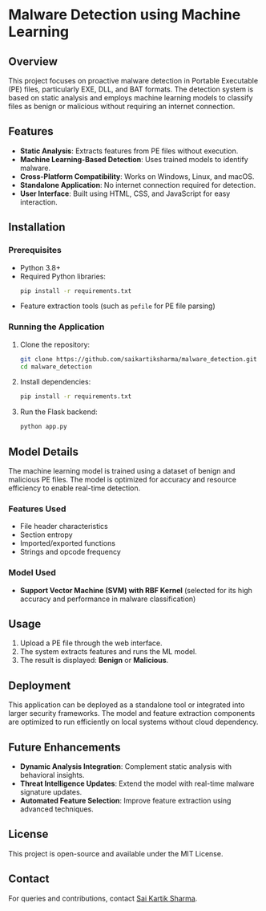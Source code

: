 # Malware Detection using Machine Learning

## Overview
This project focuses on proactive malware detection in Portable Executable (PE) files, particularly EXE, DLL, and BAT formats. The detection system is based on static analysis and employs machine learning models to classify files as benign or malicious without requiring an internet connection.

## Features
- **Static Analysis**: Extracts features from PE files without execution.
- **Machine Learning-Based Detection**: Uses trained models to identify malware.
- **Cross-Platform Compatibility**: Works on Windows, Linux, and macOS.
- **Standalone Application**: No internet connection required for detection.
- **User Interface**: Built using HTML, CSS, and JavaScript for easy interaction.

## Installation
### Prerequisites
- Python 3.8+
- Required Python libraries:
  ```sh
  pip install -r requirements.txt
  ```
- Feature extraction tools (such as `pefile` for PE file parsing)

### Running the Application
1. Clone the repository:
   ```sh
   git clone https://github.com/saikartiksharma/malware_detection.git
   cd malware_detection
   ```
2. Install dependencies:
   ```sh
   pip install -r requirements.txt
   ```
3. Run the Flask backend:
   ```sh
   python app.py
   ```

## Model Details
The machine learning model is trained using a dataset of benign and malicious PE files. The model is optimized for accuracy and resource efficiency to enable real-time detection.

### Features Used
- File header characteristics
- Section entropy
- Imported/exported functions
- Strings and opcode frequency

### Model Used
- **Support Vector Machine (SVM) with RBF Kernel** (selected for its high accuracy and performance in malware classification)

## Usage
1. Upload a PE file through the web interface.
2. The system extracts features and runs the ML model.
3. The result is displayed: **Benign** or **Malicious**.

## Deployment
This application can be deployed as a standalone tool or integrated into larger security frameworks. The model and feature extraction components are optimized to run efficiently on local systems without cloud dependency.

## Future Enhancements
- **Dynamic Analysis Integration**: Complement static analysis with behavioral insights.
- **Threat Intelligence Updates**: Extend the model with real-time malware signature updates.
- **Automated Feature Selection**: Improve feature extraction using advanced techniques.

## License
This project is open-source and available under the MIT License.

## Contact
For queries and contributions, contact [Sai Kartik Sharma](https://github.com/saikartiksharma).

